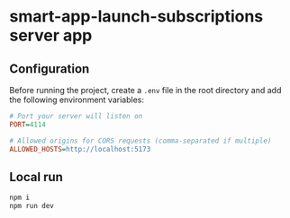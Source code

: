 # smart-app-launch-subscriptions server app

## Configuration

Before running the project, create a `.env` file in the root directory and add the following environment variables:

```ini
# Port your server will listen on
PORT=4114

# Allowed origins for CORS requests (comma-separated if multiple)
ALLOWED_HOSTS=http://localhost:5173
```

## Local run

```sh
npm i
npm run dev
```